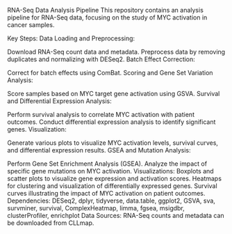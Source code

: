 
RNA-Seq Data Analysis Pipeline
This repository contains an analysis pipeline for RNA-Seq data, focusing on the study of MYC activation in cancer samples.

Key Steps:
Data Loading and Preprocessing:

Download RNA-Seq count data and metadata.
Preprocess data by removing duplicates and normalizing with DESeq2.
Batch Effect Correction:

Correct for batch effects using ComBat.
Scoring and Gene Set Variation Analysis:

Score samples based on MYC target gene activation using GSVA.
Survival and Differential Expression Analysis:

Perform survival analysis to correlate MYC activation with patient outcomes.
Conduct differential expression analysis to identify significant genes.
Visualization:

Generate various plots to visualize MYC activation levels, survival curves, and differential expression results.
GSEA and Mutation Analysis:

Perform Gene Set Enrichment Analysis (GSEA).
Analyze the impact of specific gene mutations on MYC activation.
Visualizations:
Boxplots and scatter plots to visualize gene expression and activation scores.
Heatmaps for clustering and visualization of differentially expressed genes.
Survival curves illustrating the impact of MYC activation on patient outcomes.
Dependencies:
DESeq2, dplyr, tidyverse, data.table, ggplot2, GSVA, sva, survminer, survival, ComplexHeatmap, limma, fgsea, msigdbr, clusterProfiler, enrichplot
Data Sources:
RNA-Seq counts and metadata can be downloaded from CLLmap.
